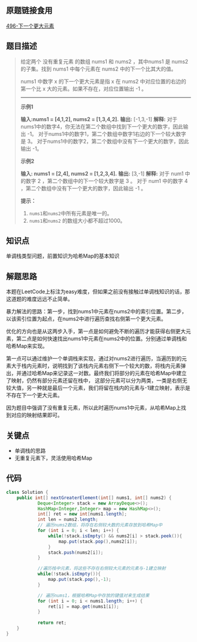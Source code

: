 ## 原题链接食用

[496-下一个更大元素](https://leetcode-cn.com/problems/next-greater-element-i/)



## 题目描述 

>给定两个 没有重复元素 的数组 nums1 和 nums2 ，其中nums1 是 nums2 的子集。找到 nums1 中每个元素在 nums2 中的下一个比其大的值。
>
>nums1 中数字 x 的下一个更大元素是指 x 在 nums2 中对应位置的右边的第一个比 x 大的元素。如果不存在，对应位置输出 -1 。
>
>***
>
>**示例1**
>
>**输入:nums1 = [4,1,2], nums2 = [1,3,4,2].**
>**输出:** [-1,3,-1]
>**解释:**
>    对于nums1中的数字4，你无法在第二个数组中找到下一个更大的数字，因此输出 -1。
>    对于nums1中的数字1，第二个数组中数字1右边的下一个较大数字是 3。
>    对于nums1中的数字2，第二个数组中没有下一个更大的数字，因此输出 -1。
>
>
>
>**示例2**
>
>**输入: nums1 = [2,4], nums2 = [1,2,3,4].**
>**输出:** [3,-1]
>**解释:**
>    对于 num1 中的数字 2 ，第二个数组中的下一个较大数字是 3 。
>    对于 num1 中的数字 4 ，第二个数组中没有下一个更大的数字，因此输出 -1 。
>
>
>
>**提示：**
>
>1. `nums1`和`nums2`中所有元素是唯一的。
>2. `nums1`和`nums2` 的数组大小都不超过1000。



## 知识点

单调栈类型问题，前置知识为哈希Map的基本知识



## 解题思路

本题在LeetCode上标注为easy难度，但如果之前没有接触过单调栈知识的话，那这道题的难度远远不止简单。



暴力解法的思路：第一步，找到nums1中元素在nums2中的索引位置。第二步，以该索引位置为起点，在nums2中进行遍历查找右侧第一个更大元素。



优化的方向也是从这两步入手，第一点是如何避免不断的遍历才能获得右侧更大元素，第二点是如何快速找出nums1中元素在nums2中的位置。分别通过单调栈和哈希Map来实现。



第一点可以通过维护一个单调栈来实现，通过对nums2进行遍历，当遍历到的元素大于栈内元素时，说明找到了该栈内元素右侧下一个较大的数，将栈内元素弹出，并通过哈希Map来记录这一对数。最终我们将部分的元素在哈希Map中建立了映射，仍然有部分元素还留在栈中， 这部分元素可以分为两类，一类是右侧无较大值，另一种就是最后一个元素，我们将留在栈内的元素与-1建立映射，表示是不存在下一个更大元素。

因为题目中强调了没有重复元素，所以此时遍历nums1中元素，从哈希Map上找到对应的映射结果即可。



## 关键点

- 单调栈的思路
- 无重复元素下，灵活使用哈希Map



## 代码

```Java
class Solution {
    public int[] nextGreaterElement(int[] nums1, int[] nums2) {
            Deque<Integer> stack = new ArrayDeque<>();
            HashMap<Integer,Integer> map = new HashMap<>();
            int[] ret = new int[nums1.length];
            int len = nums2.length;
        	// 遍历nums2数组，将存在右侧较大数的元素存放到哈希Map中
            for (int i = 0; i < len; i++) {
                while(!stack.isEmpty() && nums2[i] > stack.peek()){
                    map.put(stack.pop(),nums2[i]);
                }
                stack.push(nums2[i]);
            }

        	//遍历栈中元素，将这些不存在右侧较大元素的元素与-1建立映射
            while(!stack.isEmpty()){
                map.put(stack.pop(),-1);
            }

        	// 遍历nums1，根据哈希Map中存放的键值对来生成结果
            for (int i = 0; i < nums1.length; i++) {
                ret[i] = map.get(nums1[i]);
            }
            
            return ret;
    }
}
```

